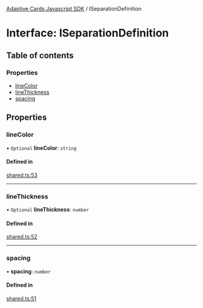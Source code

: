 [Adaptive Cards Javascript SDK](../README.md) / ISeparationDefinition

# Interface: ISeparationDefinition

## Table of contents

### Properties

- [lineColor](ISeparationDefinition.md#linecolor)
- [lineThickness](ISeparationDefinition.md#linethickness)
- [spacing](ISeparationDefinition.md#spacing)

## Properties

### lineColor

• `Optional` **lineColor**: `string`

#### Defined in

[shared.ts:53](https://github.com/asseco-see/AdaptiveCards/blob/d5d2c7b75/source/nodejs/adaptivecards/src/shared.ts#L53)

___

### lineThickness

• `Optional` **lineThickness**: `number`

#### Defined in

[shared.ts:52](https://github.com/asseco-see/AdaptiveCards/blob/d5d2c7b75/source/nodejs/adaptivecards/src/shared.ts#L52)

___

### spacing

• **spacing**: `number`

#### Defined in

[shared.ts:51](https://github.com/asseco-see/AdaptiveCards/blob/d5d2c7b75/source/nodejs/adaptivecards/src/shared.ts#L51)
